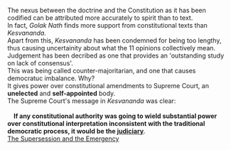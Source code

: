 The nexus between the doctrine and the Constitution as it has been codified can be attributed more accurately to spirit than to text.<br>
In fact, <i>Golak Nath</i> finds more support from constitutional texts than <i>Kesvananda</i>.<br>
Apart from this, <i>Kesvananda</i> has been condemned for being too lengthy, thus causing uncertainity about what the 11 opinions collectively mean.<br>
Judgement has been decribed as one that provides an 'outstanding study on lack of consensus'.<br>
This was being called counter-majoritarian, and one that causes democratuc imbalance. Why?<br>
It gives power over constitutional amendments to Supreme Court, an <b>unelected</b> and <b>self-appointed</b> body.<br>
The Supreme Court's message in <i>Kesvananda</i> was clear:<br><br>
&emsp;<b>If any constitutional authority was going to wield substantial power over constitutional interpretation inconsistent with the traditional democratic process, it would be the <u>judiciary</u></b>.<br>
[The Supersession and the Emergency](./Emergency.md)
